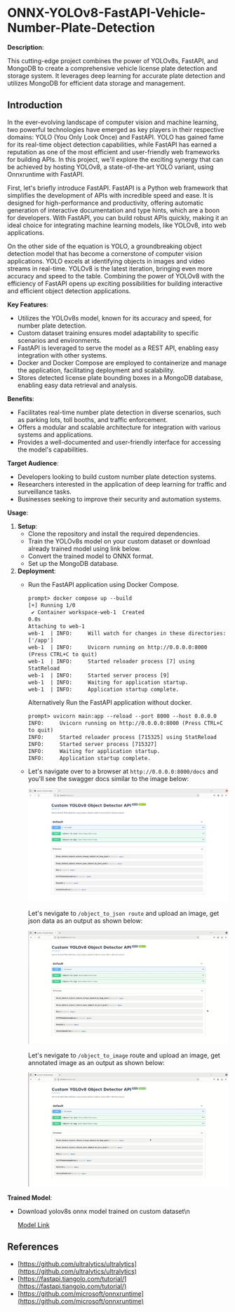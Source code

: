 # ONNX-YOLOv8-FastAPI-Vehicle-Number-Plate-Detection

**Description**:

This cutting-edge project combines the power of YOLOv8s, FastAPI, and MongoDB to create a comprehensive vehicle license plate detection and storage system. It leverages deep learning for accurate plate detection and utilizes MongoDB for efficient data storage and management.

## Introduction
In the ever-evolving landscape of computer vision and machine learning, two powerful technologies have emerged as key players in their respective domains: YOLO (You Only Look Once) and FastAPI. YOLO has gained fame for its real-time object detection capabilities, while FastAPI has earned a reputation as one of the most efficient and user-friendly web frameworks for building APIs. In this project, we'll explore the exciting synergy that can be achieved by hosting YOLOv8, a state-of-the-art YOLO variant, using Onnxruntime with FastAPI.

First, let's briefly introduce FastAPI. FastAPI is a Python web framework that simplifies the development of APIs with incredible speed and ease. It is designed for high-performance and productivity, offering automatic generation of interactive documentation and type hints, which are a boon for developers. With FastAPI, you can build robust APIs quickly, making it an ideal choice for integrating machine learning models, like YOLOv8, into web applications.

On the other side of the equation is YOLO, a groundbreaking object detection model that has become a cornerstone of computer vision applications. YOLO excels at identifying objects in images and video streams in real-time. YOLOv8 is the latest iteration, bringing even more accuracy and speed to the table. Combining the power of YOLOv8 with the efficiency of FastAPI opens up exciting possibilities for building interactive and efficient object detection applications.

**Key Features**:

* Utilizes the YOLOv8s model, known for its accuracy and speed, for number plate detection.
* Custom dataset training ensures model adaptability to specific scenarios and environments.
* FastAPI is leveraged to serve the model as a REST API, enabling easy integration with other systems.
* Docker and Docker Compose are employed to containerize and manage the application, facilitating deployment and scalability.
* Stores detected license plate bounding boxes in a MongoDB database, enabling easy data retrieval and analysis.

**Benefits**:

* Facilitates real-time number plate detection in diverse scenarios, such as parking lots, toll booths, and traffic enforcement.
* Offers a modular and scalable architecture for integration with various systems and applications.
* Provides a well-documented and user-friendly interface for accessing the model's capabilities.

**Target Audience**:

* Developers looking to build custom number plate detection systems.
* Researchers interested in the application of deep learning for traffic and surveillance tasks.
* Businesses seeking to improve their security and automation systems.

**Usage**:

1. **Setup**:
    * Clone the repository and install the required dependencies.
    * Train the YOLOv8s model on your custom dataset or download already trained model using link below.
    * Convert the trained model to ONNX format.
    * Set up the MongoDB database.
2. **Deployment**:
    * Run the FastAPI application using Docker Compose.
      ```shell
      prompt> docker compose up --build
      [+] Running 1/0
       ✔ Container workspace-web-1  Created                                                                                                                                             0.0s 
      Attaching to web-1
      web-1  | INFO:     Will watch for changes in these directories: ['/app']
      web-1  | INFO:     Uvicorn running on http://0.0.0.0:8000 (Press CTRL+C to quit)
      web-1  | INFO:     Started reloader process [7] using StatReload
      web-1  | INFO:     Started server process [9]
      web-1  | INFO:     Waiting for application startup.
      web-1  | INFO:     Application startup complete.
      ```
      Alternatively Run the FastAPI application without docker.
      ```shell
      prompt> uvicorn main:app --reload --port 8000 --host 0.0.0.0
      INFO:     Uvicorn running on http://0.0.0.0:8000 (Press CTRL+C to quit)
      INFO:     Started reloader process [715325] using StatReload
      INFO:     Started server process [715327]
      INFO:     Waiting for application startup.
      INFO:     Application startup complete.
      ```
    * Let's navigate over to a browser at `http://0.0.0.0:8000/docs` and you'll see the swagger docs similar to the image below:
   
      ![swagger docs](./data/swagger_docs.png)
      
      Let's nevigate to `/object_to_json route` and upload an image, get json data as an output as shown below:

      ![obj-to-json](./data/obj-to-json.gif)

      Let's nevigate to `/object_to_image` route and upload an image, get annotated image as an output as shown below:

      ![obj-to-image](./data/obj-to-img.gif)
      
**Trained Model**:

* Download yolov8s onnx model trained on custom dataset\n

  [Model Link](https://drive.google.com/file/d/1KvJM6eCxFALhkhPB0oEUJk1FbAOph-Rq/view?usp=sharing)

## References
   - [https://github.com/ultralytics/ultralytics](https://github.com/ultralytics/ultralytics)
   - [https://fastapi.tiangolo.com/tutorial/](https://fastapi.tiangolo.com/tutorial/)
   - [https://github.com/microsoft/onnxruntime](https://github.com/microsoft/onnxruntime)
    

